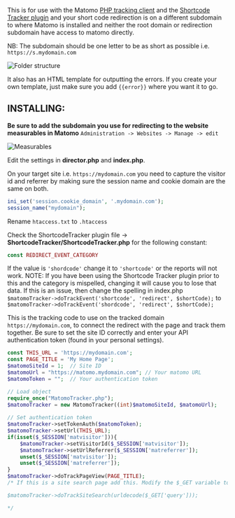 This is for use with the Matomo [PHP tracking client](https://github.com/matomo-org/matomo-php-tracker) and the [Shortcode Tracker plugin](https://github.com/mgazdzik/plugin-ShortcodeTracker) and your short code redirection is on a different subdomain to where Matomo is installed and neither the root domain or redirection subdomain have access to matomo directly.

NB: The subdomain should be one letter to be as short as possible i.e. `https://s.mydomain.com`

![Folder structure](https://res.cloudinary.com/league-of-true-love/image/upload/v1599754872/folders.jpg)

It also has an HTML template for outputting the errors. If you create your own template, just make sure you add `{{error}}` where you want it to go.

## INSTALLING:

**Be sure to add the subdomain you use for redirecting to the website measurables in Matomo** `Administration -> Websites -> Manage -> edit`

![Measurables](https://res.cloudinary.com/league-of-true-love/image/upload/v1599754877/measurable.jpg)

Edit the settings in **director.php** and **index.php**.

On your target site i.e. `https://mydomain.com` you need to capture the visitor id and referrer by making sure the session name and cookie domain are the same on both.
```php
ini_set('session.cookie_domain', '.mydomain.com');
session_name("mydomain");
```
Rename `htaccess.txt` to `.htaccess`

Check the ShortcodeTracker plugin file -> **ShortcodeTracker/ShortcodeTracker.php** for the following constant:
```php
const REDIRECT_EVENT_CATEGORY
```
If the value is `'shordcode'` change it to `'shortcode'` or the reports will not work. NOTE: If you have been using the Shortcode Tracker plugin prior to this and the category is mispelled, changing it will cause you to lose that data. If this is an issue, then change the spelling in index.php `$matomoTracker->doTrackEvent('shortcode', 'redirect', $shortCode);` to `$matomoTracker->doTrackEvent('shordcode', 'redirect', $shortCode);`

This is the tracking code to use on the tracked domain `https://mydomain.com`, to connect the redirect with the page and track them together. Be sure to set the site ID correctly and enter your API authentication token (found in your personal settings).
```php
const THIS_URL = 'https://mydomain.com';
const PAGE_TITLE = 'My Home Page';
$matomoSiteId = 1;  // Site ID
$matomoUrl = "https://matomo.mydomain.com"; // Your matomo URL
$matomoToken = "";  // Your authentication token

// Load object
require_once("MatomoTracker.php");
$matomoTracker = new MatomoTracker((int)$matomoSiteId, $matomoUrl);
    
// Set authentication token
$matomoTracker->setTokenAuth($matomoToken);
$matomoTracker->setUrl(THIS_URL);
if(isset($_SESSION['matvisitor'])){
    $matomoTracker->setVisitorId($_SESSION['matvisitor']);
    $matomoTracker->setUrlReferrer($_SESSION['matreferrer']);
    unset($_SESSION['matvisitor']);
    unset($_SESSION['matreferrer']);
}
$matomoTracker->doTrackPageView(PAGE_TITLE);
/* If this is a site search page add this. Modify the $_GET variable to your query parameter

$matomoTracker->doTrackSiteSearch(urldecode($_GET['query']));

*/
```

